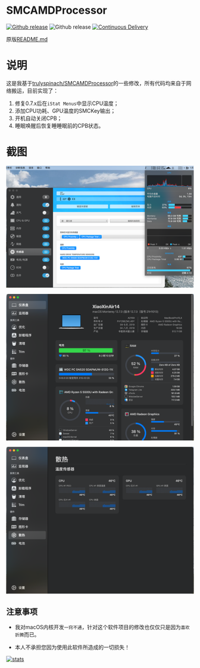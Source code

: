 SMCAMDProcessor
========
[![Github release](https://img.shields.io/github/downloads/htmambo/SMCAMDProcessor/total.svg?color=pink)](https://github.com/htmambo/SMCAMDProcessor/releases)
![Github release](https://img.shields.io/github/repo-size/htmambo/SMCAMDProcessor.svg?color=blue)
[![Continuous Delivery](https://github.com/htmambo/SMCAMDProcessor/actions/workflows/main.yml/badge.svg)](https://github.com/htmambo/SMCAMDProcessor/actions/workflows/main.yml)

原版[README.md](https://github.com/htmambo/SMCAMDProcessor/blob/master/README_EN.md)  

# 说明
这是我基于[trulyspinach/SMCAMDProcessor](https://github.com/trulyspinach/SMCAMDProcessor)的一些修改，所有代码均来自于网络搬运，目前实现了：  
1. 修复0.7.x后在`iStat Menus`中显示CPU温度；  
2. 添加CPU功耗、GPU温度的SMCKey输出；  
3. 开机自动关闭CPB；  
4. 睡眠唤醒后恢复睡睡眠前的CPB状态。  

# 截图

![istatmenus](imgs/istatmenus.png)

![sensei_home](imgs/sensei_home.png)

![sensei_sensors](imgs/sensei_sensors.png)


## 注意事项
* 我对macOS内核开发`一窍不通`，针对这个软件项目的修改也仅仅只是因为`喜欢折腾`而已。

* 本人不承担您因为使用此软件所造成的一切损失！

[![stats](https://github-readme-stats.vercel.app/api?username=htmambo&theme=radical)](https://github.com/anuraghazra/github-readme-stats)
